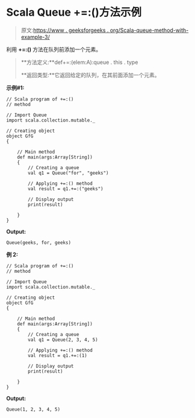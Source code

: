 # Scala Queue +=:()方法示例

> 原文:[https://www . geeksforgeeks . org/Scala-queue-method-with-example-3/](https://www.geeksforgeeks.org/scala-queue-method-with-example-3/)

利用 **+=:()** 方法在队列前添加一个元素。

> **方法定义:**def+=:(elem:A):queue . this . type
> 
> **返回类型:**它返回给定的队列，在其前面添加一个元素。

**示例#1:**

```
// Scala program of +=:() 
// method 

// Import Queue  
import scala.collection.mutable._

// Creating object 
object GfG 
{ 

    // Main method 
    def main(args:Array[String]) 
    { 
        // Creating a queue 
        val q1 = Queue("for", "geeks") 

        // Applying +=:() method 
        val result = q1.+=:("geeks")

        // Display output
        print(result)   

    } 
} 
```

**Output:**

```
Queue(geeks, for, geeks)

```

**例 2:**

```
// Scala program of +=:() 
// method 

// Import Queue  
import scala.collection.mutable._

// Creating object 
object GfG 
{ 

    // Main method 
    def main(args:Array[String]) 
    { 
        // Creating a queue 
        val q1 = Queue(2, 3, 4, 5) 

        // Applying +=:() method 
        val result = q1.+=:(1)

        // Display output
        print(result)   

    } 
} 
```

**Output:**

```
Queue(1, 2, 3, 4, 5)

```